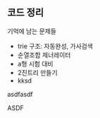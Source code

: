 ## 코드 정리



기억에 남는 문제들

- trie 구조: 자동완성, 가사검색
- 순열조합 제너레이터
- a형 시험 대비
- 2진트리 만들기
- kksd

asdfasdf

ASDF